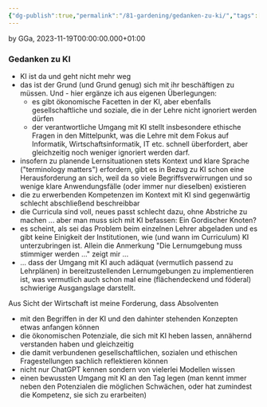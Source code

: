 ```yaml
---
{"dg-publish":true,"permalink":"/81-gardening/gedanken-zu-ki/","tags":["class/outcome"],"noteIcon":""}
---
```


by GGa, 2023-11-19T00:00:00.000+01:00 

### Gedanken zu KI

- KI ist da und geht nicht mehr weg
- das ist der Grund (und Grund genug) sich mit ihr beschäftigen zu müssen. Und - hier ergänze ich aus eigenen Überlegungen:
	- es gibt ökonomische Facetten in der KI, aber ebenfalls gesellschaftliche und soziale, die in der Lehre nicht ignoriert werden dürfen
	- der verantwortliche Umgang mit KI stellt insbesondere ethische Fragen in den Mittelpunkt, was die Lehre mit dem Fokus auf Informatik, Wirtschaftsinformatik, IT etc. schnell überfordert, aber gleichzeitig noch weniger ignoriert werden darf.
- insofern zu planende Lernsituationen stets Kontext und klare Sprache ("terminology matters") erfordern, gibt es in Bezug zu KI schon eine Herausforderung an sich, weil da so viele Begriffsverwirrungen und so wenige klare Anwendungsfälle (oder immer nur dieselben) existieren
- die zu erwerbenden Kompetenzen im Kontext mit KI sind gegenwärtig schlecht abschließend beschreibbar
- die Curricula sind voll, neues passt schlecht dazu, ohne Abstriche zu machen ... aber man muss sich mit KI befassen: Ein Gordischer Knoten?
- es scheint, als sei das Problem beim einzelnen Lehrer abgeladen und es gibt keine Einigkeit der Institutionen, wie (und wann im Curriculum) KI unterzubringen ist. Allein die Anmerkung "Die Lernumgebung muss stimmiger werden ..." zeigt mir ...
- ... dass der Umgang mit KI auch adäquat (vermutlich passend zu Lehrplänen) in bereitzustellenden Lernumgebungen zu implementieren ist, was vermutlich auch schon mal eine (flächendeckend und föderal) schwierige Ausgangslage darstellt.

Aus Sicht der Wirtschaft ist meine Forderung, dass Absolventen
- mit den Begriffen in der KI und den dahinter stehenden Konzepten etwas anfangen können
- die ökonomischen Potenziale, die sich mit KI heben lassen, annähernd verstanden haben und gleichzeitig
- die damit verbundenen gesellschaftlichen, sozialen und ethischen Fragestellungen sachlich reflektieren können
- nicht nur ChatGPT kennen sondern von vielerlei Modellen wissen
- einen bewussten Umgang mit KI an den Tag legen (man kennt immer neben den Potenzialen die möglichen Schwächen, oder hat zumindest die Kompetenz, sie sich zu erarbeiten)

